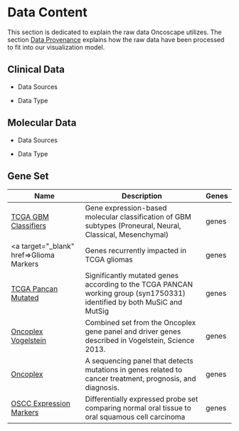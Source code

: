 
# Data Content

This section is dedicated to explain the raw data Oncoscape utilizes. The section <a href='#data-provenance'>Data Provenance</a> explains how the raw data have been processed to fit into our visualization model.

## Clinical Data

- Data Sources

- Data Type

## Molecular Data

- Data Sources

- Data Type

## Gene Set

Name | Description | Genes
--------- | --------- | ---------
<a target="_blank" href=https://www.ncbi.nlm.nih.gov/pmc/articles/PMC2818769/>TCGA GBM Classifiers</a> | Gene expression-based molecular classification of GBM subtypes (Proneural, Neural, Classical, Mesenchymal) | genes
<a target="_blank" href=>Glioma Markers</a> | Genes recurrently impacted in TCGA gliomas | genes
<a target="_blank" href=https://www.ncbi.nlm.nih.gov/pmc/articles/PMC4320046/>TCGA Pancan Mutated</a> | Significantly mutated genes according to the TCGA PANCAN working group (syn1750331) identified by both MuSiC and MutSig | genes
<a target="_blank" href=https://www.ncbi.nlm.nih.gov/pubmed/23539594/>Oncoplex Vogelstein</a> | Combined set from the Oncoplex gene panel and driver genes described in Vogelstein, Science 2013. | genes
<a target="_blank" href=http://tests.labmed.washington.edu/UW-OncoPlex/>Oncoplex</a> | A sequencing panel that detects mutations in genes related to cancer treatment, prognosis, and diagnosis. | genes
<a target="_blank" href=https://www.ncbi.nlm.nih.gov/pmc/articles/PMC2575803/>OSCC Expression Markers</a> | Differentially expressed probe set comparing normal oral tissue to oral squamous cell carcinoma | genes
